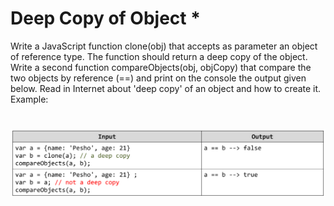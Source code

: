 # Deep Copy of Object *
Write a JavaScript function clone(obj) that accepts as parameter an object of reference type. 
The function should return a deep copy of the object. Write a second function compareObjects(obj, objCopy) that compare the two objects by reference (==) and print on the console the output given below. Read in Internet about 'deep copy' of an object and how to create it.
Example:

# ![Examples](example.png)